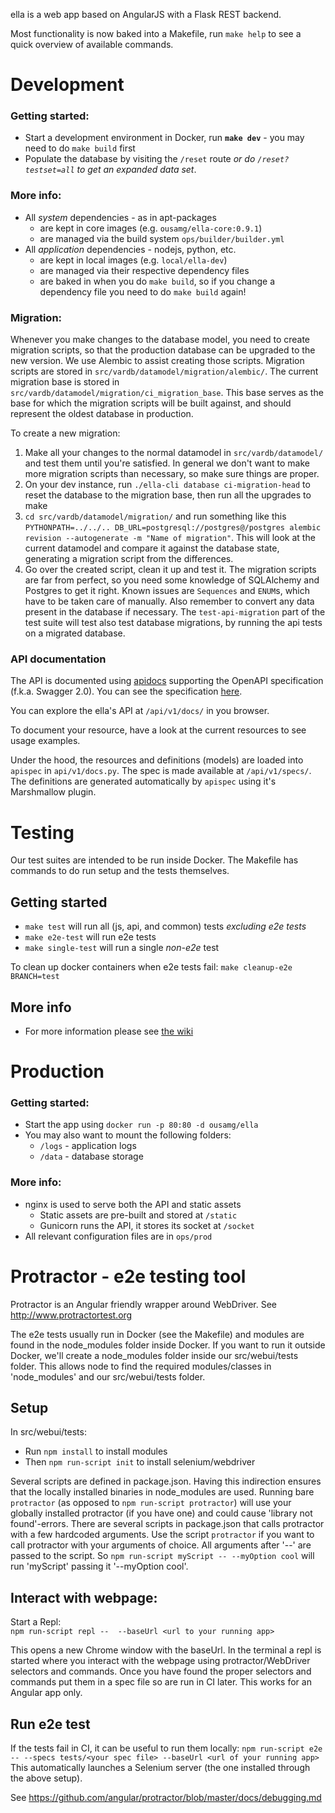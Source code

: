 ella is a web app based on AngularJS with a Flask REST backend.

Most functionality is now baked into a Makefile, run `make help` to see a quick overview of available commands.

# Development

### Getting started:
- Start a development environment in Docker, run **`make dev`** - you may need to do `make build` first
- Populate the database by visiting the `/reset` route _or do `/reset?testset=all` to get an expanded data set_.

### More info:
- All *system* dependencies - as in apt-packages
  - are kept in core images (e.g. `ousamg/ella-core:0.9.1`)
  - are managed via the build system `ops/builder/builder.yml`
- All *application* dependencies - nodejs, python, etc.
  - are kept in local images (e.g. `local/ella-dev`)
  - are managed via their respective dependency files
  - are baked in when you do `make build`, so if you change a dependency file you need to do `make build` again!

### Migration:
Whenever you make changes to the database model, you need to create migration scripts, so that the production database can be upgraded to the new version. We use Alembic to assist creating those scripts. Migration scripts are stored in `src/vardb/datamodel/migration/alembic/`. The current migration base is stored in `src/vardb/datamodel/migration/ci_migration_base`. This base serves as the base for which the migration scripts will be built against, and should represent the oldest database in production.

To create a new migration:

1. Make all your changes to the normal datamodel in `src/vardb/datamodel/` and test them until you're satisfied. In general we don't want to make more migration scripts than necessary, so make sure things are proper.
1. On your dev instance, run `./ella-cli database ci-migration-head` to reset the database to the migration base, then run all the upgrades to make
1. `cd src/vardb/datamodel/migration/` and run something like this `PYTHONPATH=../../.. DB_URL=postgresql://postgres@/postgres alembic revision --autogenerate -m "Name of migration"`. This will look at the current datamodel and compare it against the database state, generating a migration script from the differences.
1. Go over the created script, clean it up and test it. The migration scripts are far from perfect, so you need some knowledge of SQLAlchemy and Postgres to get it right. Known issues are `Sequences` and `ENUM`s, which have to be taken care of manually. Also remember to convert any data present in the database if necessary. The `test-api-migration` part of the test suite will test also test database migrations, by running the api tests on a migrated database.


### API documentation

The API is documented using [apidocs](https://apispec.readthedocs.io/en/latest/) supporting the OpenAPI specification (f.k.a. Swagger 2.0).
You can see the specification [here](http://swagger.io/specification/).

You can explore the ella's API at `/api/v1/docs/` in you browser.

To document your resource, have a look at the current resources to see usage examples.

Under the hood, the resources and definitions (models) are loaded into `apispec` in `api/v1/docs.py`. The spec is made available at `/api/v1/specs/`.
The definitions are generated automatically by `apispec` using it's Marshmallow plugin.

# Testing

Our test suites are intended to be run inside Docker. The Makefile has commands to do run setup and the tests themselves.

## Getting started
- `make test` will run all (js, api, and common) tests _excluding e2e tests_
- `make e2e-test` will run e2e tests
- `make single-test` will run a single _non-e2e_ test

To clean up docker containers when e2e tests fail: `make cleanup-e2e BRANCH=test`

## More info
- For more information please see [the wiki](https://git.ousamg.io/docs/wiki/wikis/ella/testing)

# Production

### Getting started:
- Start the app using `docker run -p 80:80 -d ousamg/ella`
- You may also want to mount the following folders:
  - `/logs` - application logs
  - `/data` - database storage

### More info:
- nginx is used to serve both the API and static assets
  - Static assets are pre-built and stored at `/static`
  - Gunicorn runs the API, it stores its socket at `/socket`
- All relevant configuration files are in `ops/prod`

# Protractor - e2e testing tool
Protractor is an Angular friendly wrapper around WebDriver. 
See http://www.protractortest.org

The e2e tests usually run in Docker (see the Makefile) and modules are found in the node_modules folder inside Docker.
If you want to run it outside Docker, we'll create a node_modules folder inside our src/webui/tests folder.
This allows node to find the required modules/classes in 'node_modules' and our src/webui/tests folder.

## Setup
In src/webui/tests:
- Run `npm install` to install modules
- Then `npm run-script init` to install selenium/webdriver

Several scripts are defined in package.json. Having this indirection ensures that the locally installed binaries in node_modules are used.
Running bare `protractor` (as opposed to `npm run-script protractor`) will use your globally installed protractor (if you have one) and could cause 'library not found'-errors.
There are several scripts in package.json that calls protractor with a few hardcoded arguments. Use the script `protractor` if you want to call protractor with your arguments of choice.
All arguments after '--' are passed to the script. So `npm run-script myScript -- --myOption cool` will run 'myScript' passing it '--myOption cool'.


## Interact with webpage:
Start a Repl:	
`npm run-script repl --  --baseUrl <url to your running app>`

This opens a new Chrome window with the baseUrl. In the terminal a repl is started where you interact with the webpage using protractor/WebDriver selectors and commands. Once you have found the proper selectors and commands
put them in a spec file so are run in CI later.
This works for an Angular app only.


## Run e2e test
If the tests fail in CI, it can be useful to run them locally:
`npm run-script e2e -- --specs tests/<your spec file> --baseUrl <url of your running app>`
This automatically launches a Selenium server (the one installed through the  above setup).

See https://github.com/angular/protractor/blob/master/docs/debugging.md
